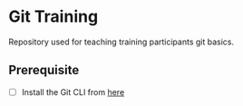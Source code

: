 # Git Training
Repository used for teaching training participants git basics.

## Prerequisite

- [ ] Install the Git CLI from [here](https://git-scm.com/downloads)